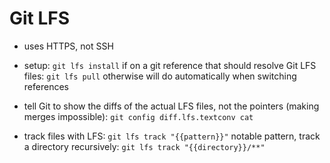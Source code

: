 # Git LFS

- uses HTTPS, not SSH

- setup:
`git lfs install`
if on a git reference that should resolve Git LFS files:
`git lfs pull`
otherwise will do automatically when switching references

- tell Git to show the diffs of the actual LFS files, not the pointers (making merges impossible):
`git config diff.lfs.textconv cat`

- track files with LFS:
`git lfs track "{{pattern}}"`
notable pattern, track a directory recursively:
`git lfs track "{{directory}}/**"`
